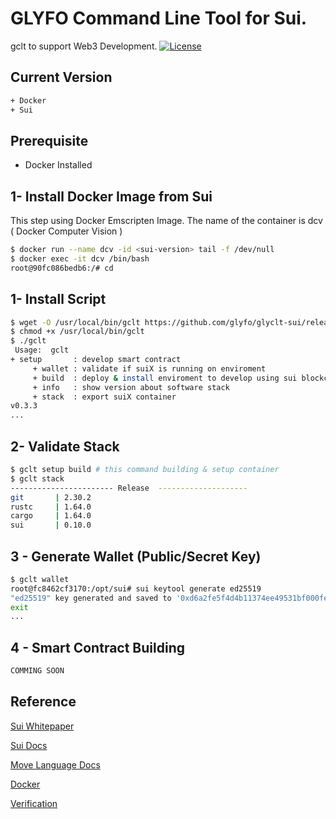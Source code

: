 # GLYFO Command Line Tool for Sui.

gclt to support Web3 Development.
[![License](https://img.shields.io/badge/License-Apache_2.0-blue.svg)](https://opensource.org/licenses/Apache-2.0)

## Current Version 

```bash
+ Docker
+ Sui 
```
## Prerequisite 

+ Docker Installed

## 1- Install Docker Image from Sui 

This step using Docker Emscripten Image. The name of the container is dcv  ( Docker Computer Vision  ) 
```bash
$ docker run --name dcv -id <sui-version> tail -f /dev/null
$ docker exec -it dcv /bin/bash
root@90fc086bedb6:/# cd
```
## 1- Install Script

```bash
$ wget -O /usr/local/bin/gclt https://github.com/glyfo/glyclt-sui/releases/download/v0.3.3/gclt
$ chmod +x /usr/local/bin/gclt
$ ./gclt
 Usage:  gclt 
+ setup       : develop smart contract
     + wallet : validate if suiX is running on enviroment 
     + build  : deploy & install enviroment to develop using sui blockchain 
     + info   : show version about software stack 
     + stack  : export suiX container
v0.3.3
...
```

## 2- Validate Stack  

```bash
$ gclt setup build # this command building & setup container 
$ gclt stack
----------------------- Release  --------------------
git       | 2.30.2
rustc     | 1.64.0
cargo     | 1.64.0
sui       | 0.10.0
```
## 3 - Generate Wallet (Public/Secret Key)  

```bash
$ gclt wallet
root@fc8462cf3170:/opt/sui# sui keytool generate ed25519
"ed25519" key generated and saved to '0xd6a2fe5f4d4b11374ee49531bf000fef2c9e6548.key'
exit
...
```

## 4 - Smart Contract Building 

```bash
COMMING SOON 
```

## Reference

[Sui Whitepaper](https://github.com/MystenLabs/sui/blob/main/doc/paper/sui.pdf)

[Sui Docs](https://sui.io/)

[Move Language Docs](https://move-book.com)

[Docker](https://docker.com)

[Verification](https://link.springer.com/content/pdf/10.1007/978-3-030-53288-8.pdf)


